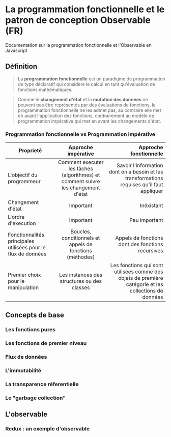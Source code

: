 # La programmation fonctionnelle et le patron de conception Observable  (FR)
Documentation sur la programmation fonctionnelle et l'Observable en Javascript

## Définition
>La **programmation fonctionnelle** est un paradigme de programmation de type déclaratif qui considère le calcul en tant qu'évaluation de fonctions mathématiques.

>Comme le **changement d'état** et la **mutation des données** ne peuvent pas être représentés par des évaluations de fonctions, la programmation fonctionnelle ne les admet pas, au contraire elle met en avant l'application des fonctions, contrairement au modèle de programmation impérative qui met en avant les changements d'état.

### Programmation fonctionnelle vs Programmation impérative

| Proprieté     | Approche impérative | Approche fonctionnelle  |
| ------------- |:-------------------:| -----------------------:|
| L'objectif du programmeur      | Comment executer les tâches (algorithmes) et comment suivre les changement d'état       | Savoir l'information dont on a besoin et les transformations requises qu'il faut appliquer                   |
| Changement d'état | Important            |    Inéxistant                   |
| L'ordre d'execution     | Important           |   Peu important                  |
| Fonctionnalités principales utilisées pour le flux de données  | Boucles, conditionnels et appels de fonctions (méthodes)            |    Appels de fonctions dont des fonctions recursives                   |
| Premier choix pour le manipulation | Les instances des structures ou des classes            |    Les fonctions qui sont utilisées comme des objets de première catégorie et les collections de données                   |





## Concepts de base

### Les fonctions pures 

### Les fonctions de premier niveau

### Flux de données

### L'immutabilité

### La transparence réferentielle

### Le "garbage collection" 

## L'observable

### Redux : un exemple d'observable
